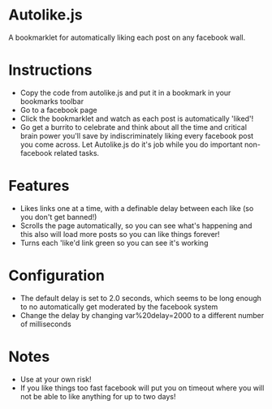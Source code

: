 Autolike.js
===========
A bookmarklet for automatically liking each post on any facebook wall.

Instructions
============
- Copy the code from autolike.js and put it in a bookmark in your bookmarks toolbar
- Go to a facebook page
- Click the bookmarklet and watch as each post is automatically 'liked'!
- Go get a burrito to celebrate and think about all the time and critical brain power you'll save by indiscriminately liking every facebook post you come across. Let Autolike.js do it's job while you do important non-facebook related tasks.

Features
========
- Likes links one at a time, with a definable delay between each like (so you don't get banned!)
- Scrolls the page automatically, so you can see what's happening and this also will load more posts so you can like things forever!
- Turns each 'like'd link green so you can see it's working

Configuration
=============
- The default delay is set to 2.0 seconds, which seems to be long enough to no automatically get moderated by the facebook system
- Change the delay by changing var%20delay=2000 to a different number of milliseconds

Notes
=====
- Use at your own risk!
- If you like things too fast facebook will put you on timeout where you will not be able to like anything for up to two days!